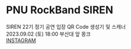 # PNU RockBand SIREN
SIREN 22기 정기 공연 입장 QR Code 생성기 및 스캐너<br>
2023.09.02 (토) 18:00 부산대 앞 몽크<br>
[INSTAGRAM](https://www.instagram.com/pnu_siren/)

